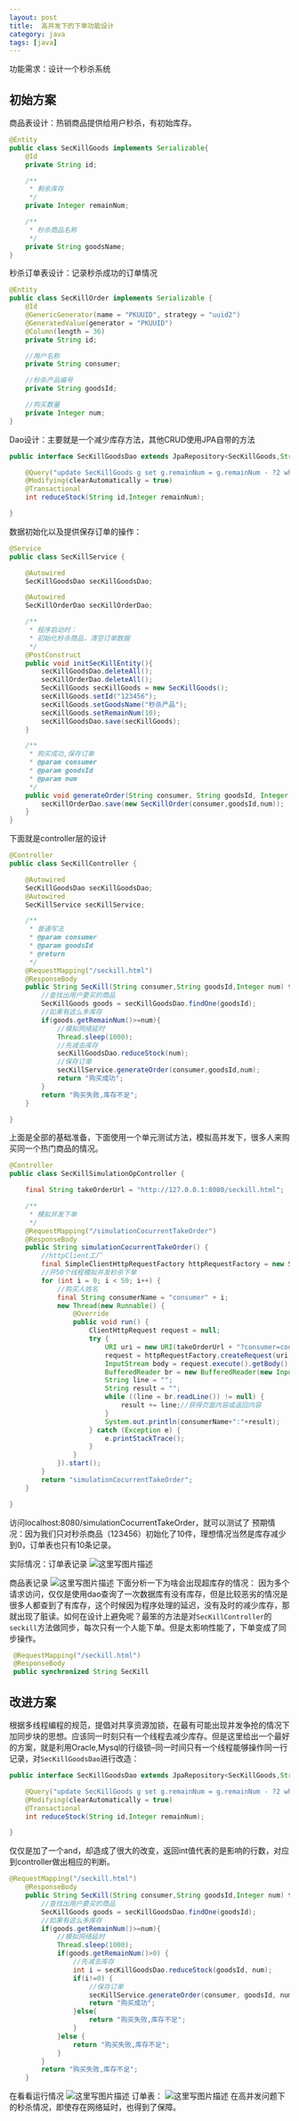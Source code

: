 ```yaml
---
layout: post
title:  高并发下的下单功能设计
category: java
tags: [java]
---
```


功能需求：设计一个秒杀系统

## 初始方案

商品表设计：热销商品提供给用户秒杀，有初始库存。

```java
@Entity
public class SecKillGoods implements Serializable{
    @Id
    private String id;

    /**
     * 剩余库存
     */
    private Integer remainNum;

    /**
     * 秒杀商品名称
     */
    private String goodsName;
}
```

秒杀订单表设计：记录秒杀成功的订单情况

```java
@Entity
public class SecKillOrder implements Serializable {
    @Id
    @GenericGenerator(name = "PKUUID", strategy = "uuid2")
    @GeneratedValue(generator = "PKUUID")
    @Column(length = 36)
    private String id;

    //用户名称
    private String consumer;

    //秒杀产品编号
    private String goodsId;

    //购买数量
    private Integer num;
}
```

Dao设计：主要就是一个减少库存方法，其他CRUD使用JPA自带的方法

```java
public interface SecKillGoodsDao extends JpaRepository<SecKillGoods,String>{

    @Query("update SecKillGoods g set g.remainNum = g.remainNum - ?2 where g.id=?1")
    @Modifying(clearAutomatically = true)
    @Transactional
    int reduceStock(String id,Integer remainNum);

}
```

数据初始化以及提供保存订单的操作：

```java
@Service
public class SecKillService {

    @Autowired
    SecKillGoodsDao secKillGoodsDao;

    @Autowired
    SecKillOrderDao secKillOrderDao;

    /**
     * 程序启动时：
     * 初始化秒杀商品，清空订单数据
     */
    @PostConstruct
    public void initSecKillEntity(){
        secKillGoodsDao.deleteAll();
        secKillOrderDao.deleteAll();
        SecKillGoods secKillGoods = new SecKillGoods();
        secKillGoods.setId("123456");
        secKillGoods.setGoodsName("秒杀产品");
        secKillGoods.setRemainNum(10);
        secKillGoodsDao.save(secKillGoods);
    }

    /**
     * 购买成功,保存订单
     * @param consumer
     * @param goodsId
     * @param num
     */
    public void generateOrder(String consumer, String goodsId, Integer num) {
        secKillOrderDao.save(new SecKillOrder(consumer,goodsId,num));
    }
}
```

下面就是controller层的设计

```java
@Controller
public class SecKillController {

    @Autowired
    SecKillGoodsDao secKillGoodsDao;
    @Autowired
    SecKillService secKillService;

    /**
     * 普通写法
     * @param consumer
     * @param goodsId
     * @return
     */
    @RequestMapping("/seckill.html")
    @ResponseBody
    public String SecKill(String consumer,String goodsId,Integer num) throws InterruptedException {
        //查找出用户要买的商品
        SecKillGoods goods = secKillGoodsDao.findOne(goodsId);
        //如果有这么多库存
        if(goods.getRemainNum()>=num){
            //模拟网络延时
            Thread.sleep(1000);
            //先减去库存
            secKillGoodsDao.reduceStock(num);
            //保存订单
            secKillService.generateOrder(consumer,goodsId,num);
            return "购买成功";
        }
        return "购买失败,库存不足";
    }

}
```

上面是全部的基础准备，下面使用一个单元测试方法，模拟高并发下，很多人来购买同一个热门商品的情况。

```java
@Controller
public class SecKillSimulationOpController {

    final String takeOrderUrl = "http://127.0.0.1:8080/seckill.html";

    /**
     * 模拟并发下单
     */
    @RequestMapping("/simulationCocurrentTakeOrder")
    @ResponseBody
    public String simulationCocurrentTakeOrder() {
        //httpClient工厂
        final SimpleClientHttpRequestFactory httpRequestFactory = new SimpleClientHttpRequestFactory();
        //开50个线程模拟并发秒杀下单
        for (int i = 0; i < 50; i++) {
            //购买人姓名
            final String consumerName = "consumer" + i;
            new Thread(new Runnable() {
                @Override
                public void run() {
                    ClientHttpRequest request = null;
                    try {
                        URI uri = new URI(takeOrderUrl + "?consumer=consumer" + consumerName + "&goodsId=123456&num=1");
                        request = httpRequestFactory.createRequest(uri, HttpMethod.POST);
                        InputStream body = request.execute().getBody();
                        BufferedReader br = new BufferedReader(new InputStreamReader(body));
                        String line = "";
                        String result = "";
                        while ((line = br.readLine()) != null) {
                            result += line;//获得页面内容或返回内容
                        }
                        System.out.println(consumerName+":"+result);
                    } catch (Exception e) {
                        e.printStackTrace();
                    }
                }
            }).start();
        }
        return "simulationCocurrentTakeOrder";
    }

}

```

访问localhost:8080/simulationCocurrentTakeOrder，就可以测试了
预期情况：因为我们只对秒杀商品（123456）初始化了10件，理想情况当然是库存减少到0，订单表也只有10条记录。

实际情况：订单表记录
![这里写图片描述](http://img.blog.csdn.net/20161229154559050?watermark/2/text/aHR0cDovL2Jsb2cuY3Nkbi5uZXQvdTAxMzgxNTU0Ng==/font/5a6L5L2T/fontsize/400/fill/I0JBQkFCMA==/dissolve/70/gravity/SouthEast)

商品表记录
![这里写图片描述](http://img.blog.csdn.net/20161229154433217?watermark/2/text/aHR0cDovL2Jsb2cuY3Nkbi5uZXQvdTAxMzgxNTU0Ng==/font/5a6L5L2T/fontsize/400/fill/I0JBQkFCMA==/dissolve/70/gravity/SouthEast)
下面分析一下为啥会出现超库存的情况：
因为多个请求访问，仅仅是使用dao查询了一次数据库有没有库存，但是比较恶劣的情况是很多人都查到了有库存，这个时候因为程序处理的延迟，没有及时的减少库存，那就出现了脏读。如何在设计上避免呢？最笨的方法是对`SecKillController`的`seckill`方法做同步，每次只有一个人能下单。但是太影响性能了，下单变成了同步操作。

```java
 @RequestMapping("/seckill.html")
 @ResponseBody
 public synchronized String SecKill
```

## 改进方案

根据多线程编程的规范，提倡对共享资源加锁，在最有可能出现并发争抢的情况下加同步块的思想。应该同一时刻只有一个线程去减少库存。但是这里给出一个最好的方案，就是利用Oracle,Mysql的行级锁–同一时间只有一个线程能够操作同一行记录，对`SecKillGoodsDao`进行改造：

```java
public interface SecKillGoodsDao extends JpaRepository<SecKillGoods,String>{

    @Query("update SecKillGoods g set g.remainNum = g.remainNum - ?2 where g.id=?1 and g.remainNum>0")
    @Modifying(clearAutomatically = true)
    @Transactional
    int reduceStock(String id,Integer remainNum);

}
```

仅仅是加了一个and，却造成了很大的改变，返回int值代表的是影响的行数，对应到controller做出相应的判断。

```java
@RequestMapping("/seckill.html")
    @ResponseBody
    public String SecKill(String consumer,String goodsId,Integer num) throws InterruptedException {
        //查找出用户要买的商品
        SecKillGoods goods = secKillGoodsDao.findOne(goodsId);
        //如果有这么多库存
        if(goods.getRemainNum()>=num){
            //模拟网络延时
            Thread.sleep(1000);
            if(goods.getRemainNum()>0) {
                //先减去库存
                int i = secKillGoodsDao.reduceStock(goodsId, num);
                if(i!=0) {
                    //保存订单
                    secKillService.generateOrder(consumer, goodsId, num);
                    return "购买成功";
                }else{
                    return "购买失败,库存不足";
                }
            }else {
                return "购买失败,库存不足";
            }
        }
        return "购买失败,库存不足";
    }
```

在看看运行情况
![这里写图片描述](http://img.blog.csdn.net/20161229154321687?watermark/2/text/aHR0cDovL2Jsb2cuY3Nkbi5uZXQvdTAxMzgxNTU0Ng==/font/5a6L5L2T/fontsize/400/fill/I0JBQkFCMA==/dissolve/70/gravity/SouthEast)
订单表：
![这里写图片描述](http://img.blog.csdn.net/20161229154658129?watermark/2/text/aHR0cDovL2Jsb2cuY3Nkbi5uZXQvdTAxMzgxNTU0Ng==/font/5a6L5L2T/fontsize/400/fill/I0JBQkFCMA==/dissolve/70/gravity/SouthEast)
在高并发问题下的秒杀情况，即使存在网络延时，也得到了保障。
